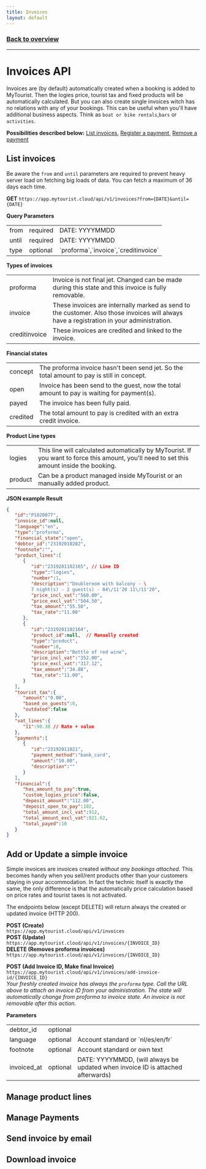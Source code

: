 ```yaml
---
title: Invoices
layout: default
---
```

### [Back to overview](index.html#start-developing-testing-and-deploy)
---
# Invoices API
Invoices are (by default) automatically created when a booking is added to MyTourist. Then the logies price, tourist tax and fixed products will be automatically calculated. But you can also create single invoices witch has no relations with any of your bookings. This can be useful when you'll have additional business aspects. Think as `boat or bike rentals`,`bars` or `activities`.

**Possibilities described below:** [List invoices](#list-invoices), [Register a payment](#register-payment), [Remove a payment](#remove-payment)

## List invoices
Be aware the `from` and `until` parameters are required to prevent heavy server load on fetching big loads of data. You can fetch a maximum of 36 days each time.

**GET** `https://app.mytourist.cloud/api/v1/invoices?from={DATE}&until={DATE}`

**Query Parameters**
<table>
    <tr><td>from</td><td>required</td><td>DATE: YYYYMMDD</td></tr>
    <tr><td>until</td><td>required</td><td>DATE: YYYYMMDD</td></tr>
    <tr><td>type</td><td>optional</td><td>`proforma`,`invoice`,`creditinvoice`</td></tr>
</table>

**Types of invoices**
<table>
    <tr><td>proforma</td><td>Invoice is not final jet. Changed can be made during this state and this invoice is fully removable.</td></tr>    
    <tr><td>invoice</td><td>These invoices are internally marked as send to the customer. Also those invoices will always have a registration in your administration.</td></tr>    
    <tr><td>creditinvoice</td><td>These invoices are credited and linked to the invoice.</td></tr>
</table>

**Financial states**
<table>
    <tr><td>concept</td><td>The proforma invoice hasn't been send jet. So the total amount to pay is still in concept.</td></tr>
    <tr><td>open</td><td>Invoice has been send to the guest, now the total amount to pay is waiting for payment(s).</td></tr>
    <tr><td>payed</td><td>The invoice has been fully paid.</td></tr>
    <tr><td>credited</td><td>The total amount to pay is credited with an extra credit invoice.</td></tr>
</table>

**Product Line types**
<table>
    <tr><td>logies</td><td>This line will calculated automatically by MyTourist. If you want to force this amount, you'll need to set this amount inside the booking.</td></tr>
    <tr><td>product</td><td>Can be a product managed inside MyTourist or an manually added product.</td></tr>
</table>

**JSON example Result**
```json
{
   "id":"P1020077",
   "invoice_id":null,
   "language":"en",
   "type":"proforma",
   "financial_state":"open",
   "debtor_id":"23192010282",
   "footnote":"",
   "product_lines":[
      {
         "id":"2319201102165", // Line ID
         "type":"logies",
         "number":1,
         "description":"Doubleroom with balcony - \
         7 night(s) - 2 guest(s) - 04\/11'20 11\/11'20",
         "price_incl_vat":"560.00",
         "price_excl_vat":"504.50",
         "tax_amount":"55.50",
         "tax_rate":"11.00"
      },
      {
         "id":"2319201102164",
         "product_id":null,  // Manually created
         "type":"product",
         "number":8,
         "description":"Bottle of red wine",
         "price_incl_vat":"352.00",
         "price_excl_vat":"317.12",
         "tax_amount":"34.88",
         "tax_rate":"11.00",         
      }
   ],
   "tourist_tax":{
      "amount":"0.00",
      "based_on_guests":0,
      "outdated":false
   },
   "vat_lines":{
      "11":90.38 // Rate + value
   },
   "payments":[
      {
         "id":"23192011021",
         "payment_method":"bank_card",
         "amount":"10.00",
         "description":""
      }
   ],
   "financial":{
      "has_amount_to_pay":true,
      "custom_logies_price":false,
      "deposit_amount":"112.00",
      "deposit_open_to_pay":102,
      "total_amount_incl_vat":912,
      "total_amount_excl_vat":821.62,
      "total_payed":10
   }
}
```

## Add or Update a **simple invoice**
Simple invoices are invoices created *without any bookings attached.* This becomes handy when you sell/rent products other than your customers staying in your accommodation. In fact the technic itself is exactly the same, the only difference is that the automatically price calculation based on price rates and tourist taxes is not activated. 

The endpoints below (except DELETE) will return always the created or updated invoice (HTTP 200).

**POST (Create)**    
`https://app.mytourist.cloud/api/v1/invoices`   
**POST (Update)**    
`https://app.mytourist.cloud/api/v1/invoices/{INVOICE_ID}`   
**DELETE (Removes proforma invoices)**   
`https://app.mytourist.cloud/api/v1/invoices/{INVOICE_ID}`      

**POST (Add Invoice ID, Make final Invoice)**    
`https://app.mytourist.cloud/api/v1/invoices/add-invoice-id/{INVOICE_ID}`   
*Your freshly created invoice has always the `proforma` type. Call the URL above to attach an invoice ID from your administration. The state will automatically change from proforma to invoice state. An invoice is not removable after this action.* 

**Parameters**
<table>
    <tr><td>debtor_id</td><td>optional</td><td></td></tr>
    <tr><td>language</td><td>optional</td><td>Account standard or `nl/es/en/fr`</td></tr>
    <tr><td>footnote</td><td>optional</td><td>Account standard or own text</td></tr>
    <tr><td>invoiced_at</td><td>optional</td><td>DATE: YYYYMMDD, (will always be updated when invoice ID is attached afterwards)</td></tr>
</table>

## Manage product lines

## Manage Payments

## Send invoice by email

## Download invoice